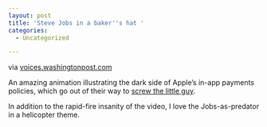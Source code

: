 ```yaml
---
layout: post
title: 'Steve Jobs in a baker''s hat '
categories:
  - Uncategorized

---
```


<div class="posterous_autopost"><div class="posterous_bookmarklet_entry">     <div class="posterous_quote_citation">via <a href="http://voices.washingtonpost.com/posttech/2011/03/apple_in-app_purchases_get_the.html">voices.washingtonpost.com</a></div> <p>An amazing animation illustrating the dark side of Apple&#8217;s in-app payments policies, which go out of their way to <a href="http://openmobile.posterous.com/apple-not-content-to-make-billions-now-needs">screw the little guy</a>.  </p><p>In addition to the rapid-fire insanity of the video, I love the Jobs-as-predator in a helicopter theme.</p></div></div>
